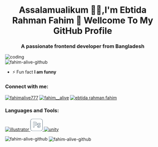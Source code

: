 <h1 align="center">Assalamualikum 💙✨,I'm Ebtida Rahman Fahim 🖤
Wellcome To My GitHub Profile</h1>
<h3 align="center">A passionate frontend developer from Bangladesh</h3>

<img align="right" alt="coding" width="600" src="https://steamuserimages-a.akamaihd.net/ugc/263853796339071424/92AAB28FC868BF1E971D2D7177C56F02F5EFBCED/?imw=5000&imh=5000&ima=fit&impolicy=Letterbox&imcolor=%23000000&letterbox=false">
<p align="left"> <img src="https://komarev.com/ghpvc/?username=fahim-alive-github&label=Profile%20views&color=0e75b6&style=flat" alt="fahim-alive-github" /> </p>

- ⚡ Fun fact **I am funny**

<h3 align="left">Connect with me:</h3>
<p align="left">
<a href="https://fb.com/fahimalive777" target="blank"><img align="center" src="https://raw.githubusercontent.com/rahuldkjain/github-profile-readme-generator/master/src/images/icons/Social/facebook.svg" alt="fahimalive777" height="30" width="40" /></a>
<a href="https://instagram.com/fahim__alive" target="blank"><img align="center" src="https://raw.githubusercontent.com/rahuldkjain/github-profile-readme-generator/master/src/images/icons/Social/instagram.svg" alt="fahim__alive" height="30" width="40" /></a>
<a href="https://www.youtube.com/c/ebtida rahman fahim" target="blank"><img align="center" src="https://raw.githubusercontent.com/rahuldkjain/github-profile-readme-generator/master/src/images/icons/Social/youtube.svg" alt="ebtida rahman fahim" height="30" width="40" /></a>
</p>

<h3 align="left">Languages and Tools:</h3>
<p align="left"> <a href="https://www.adobe.com/in/products/illustrator.html" target="_blank" rel="noreferrer"> <img src="https://www.vectorlogo.zone/logos/adobe_illustrator/adobe_illustrator-icon.svg" alt="illustrator" width="40" height="40"/> </a> <a href="https://www.photoshop.com/en" target="_blank" rel="noreferrer"> <img src="https://raw.githubusercontent.com/devicons/devicon/master/icons/photoshop/photoshop-line.svg" alt="photoshop" width="40" height="40"/> </a> <a href="https://unity.com/" target="_blank" rel="noreferrer"> <img src="https://www.vectorlogo.zone/logos/unity3d/unity3d-icon.svg" alt="unity" width="40" height="40"/> </a> </p>

<p><img align="left" src="https://github-readme-stats.vercel.app/api/top-langs?username=fahim-alive-github&show_icons=true&locale=en&layout=compact" alt="fahim-alive-github" /></p>

<p>&nbsp;<img align="center" src="https://github-readme-stats.vercel.app/api?username=fahim-alive-github&show_icons=true&locale=en" alt="fahim-alive-github" /></p>
